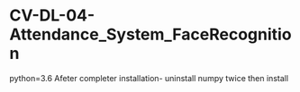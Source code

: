 # CV-DL-04-Attendance_System_FaceRecognition

python=3.6
Afeter completer installation- uninstall numpy twice then install
